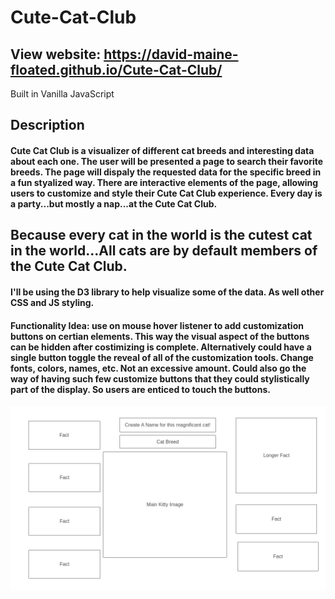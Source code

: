 # Cute-Cat-Club

## View website: https://david-maine-floated.github.io/Cute-Cat-Club/
Built in Vanilla JavaScript 
## Description


#### Cute Cat Club is a visualizer of different cat breeds and interesting data about each one. The user will be presented a page to search their favorite breeds. The page will dispaly the requested data for the specific breed in a fun styalized way. There are interactive elements of the page, allowing users to customize and style their Cute Cat Club experience. Every day is a party...but mostly a nap...at the Cute Cat Club.

## Because every cat in the world is the cutest cat in the world...All cats are by default members of the Cute Cat Club. 


#### I'll be using the D3 library to help visualize some of the data. As well other CSS and JS styling. 
#### Functionality Idea: use on mouse hover listener to add customization buttons on certian elements. This way the visual aspect of the buttons can be hidden after costimizing is complete. Alternatively could have a single button toggle the reveal of all of the customization tools. Change fonts, colors, names, etc. Not an excessive amount. Could also go the way of having such few customize buttons that they could stylistically part of the display. So users are enticed to touch the buttons.

![Alt Text](./Homepage.png)
